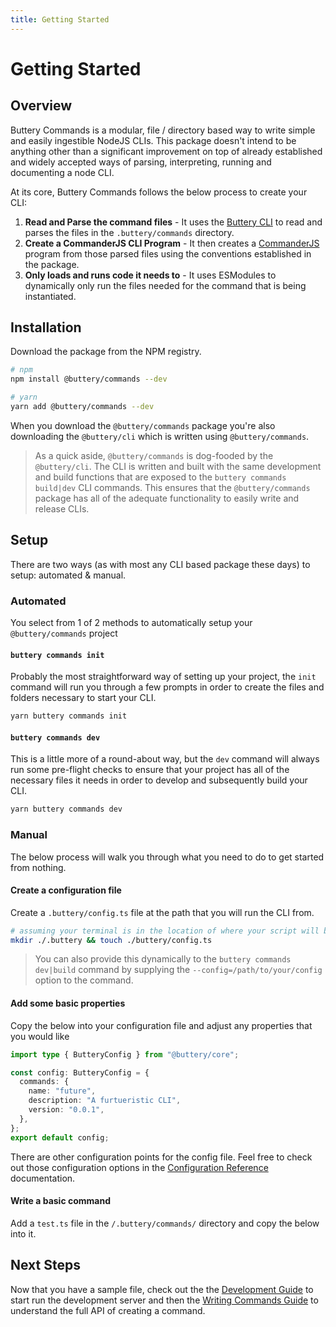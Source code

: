 ```yaml
---
title: Getting Started
---
```


# Getting Started

## Overview

Buttery Commands is a modular, file / directory based way to write simple and easily ingestible NodeJS CLIs. This package doesn't intend to be anything other than a significant improvement on top of already established and widely accepted ways of parsing, interpreting, running and documenting a node CLI.

At its core, Buttery Commands follows the below process to create your CLI:

1. **Read and Parse the command files** - It uses the [Buttery CLI]() to read and parses the files in the `.buttery/commands` directory.
2. **Create a CommanderJS CLI Program** - It then creates a [CommanderJS](https://github.com/tj/commander.js) program from those parsed files using the conventions established in the package.
3. **Only loads and runs code it needs to** - It uses ESModules to dynamically only run the files needed for the command that is being instantiated.

## Installation

Download the package from the NPM registry.

```bash
# npm
npm install @buttery/commands --dev

# yarn
yarn add @buttery/commands --dev
```

When you download the `@buttery/commands` package you're also downloading the `@buttery/cli` which is written using `@buttery/commands`.

> As a quick aside, `@buttery/commands` is dog-fooded by the `@buttery/cli`. The CLI is written and built with the same development and build functions that are exposed to the `buttery commands build|dev` CLI commands. This ensures that the `@buttery/commands` package has all of the adequate functionality to easily write and release CLIs.

## Setup

There are two ways (as with most any CLI based package these days) to setup: automated & manual.

### Automated

You select from 1 of 2 methods to automatically setup your `@buttery/commands` project

#### `buttery commands init`

Probably the most straightforward way of setting up your project, the `init` command will run you through a few prompts in order to create the files and folders necessary to start your CLI.

```sh
yarn buttery commands init
```

#### `buttery commands dev`

This is a little more of a round-about way, but the `dev` command will always run some pre-flight checks to ensure that your project has all of the necessary files it needs in order to develop and subsequently build your CLI.

```sh
yarn buttery commands dev
```

### Manual

The below process will walk you through what you need to do to get started from nothing.

#### Create a configuration file

Create a `.buttery/config.ts` file at the path that you will run the CLI from.

```sh
# assuming your terminal is in the location of where your script will be run
mkdir ./.buttery && touch ./buttery/config.ts
```

> You can also provide this dynamically to the `buttery commands dev|build` command by supplying the `--config=/path/to/your/config` option to the command.

#### Add some basic properties

Copy the below into your configuration file and adjust any properties that you would like

```ts
import type { ButteryConfig } from "@buttery/core";

const config: ButteryConfig = {
  commands: {
    name: "future",
    description: "A furtueristic CLI",
    version: "0.0.1",
  },
};
export default config;
```

There are other configuration points for the config file. Feel free to check out those configuration options in the [Configuration Reference](./reference.config.md) documentation.

#### Write a basic command

Add a `test.ts` file in the `/.buttery/commands/` directory and copy the below into it.

## Next Steps

Now that you have a sample file, check out the the [Development Guide](guide.developing.md) to start run the development server and then the [Writing Commands Guide](./guide.writing-commands.md) to understand the full API of creating a command.
